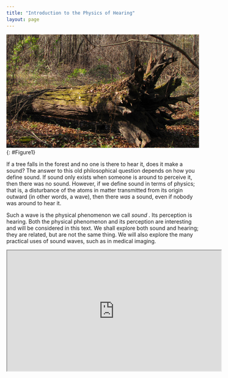 ```yaml
---
title: "Introduction to the Physics of Hearing"
layout: page
---
```


![Photograph of an old tree in a forest that had fallen some time ago.](../resources/Figure_17_00_01a_D.jpg "This tree fell some time ago. When it fell, atoms in the air were disturbed. Physicists would call this disturbance sound whether someone was around to hear it or not. (credit: B.A. Bowen Photography)")
{: #Figure1}

If a tree falls in the forest and no one is there to hear it, does it make a
sound? The answer to this old philosophical question depends on how you define
sound. If sound only exists when someone is around to perceive it, then there
was no sound. However, if we define sound in terms of physics; that is, a
disturbance of the atoms in matter transmitted from its origin outward (in other
words, a wave), then there *was* a sound, even if nobody was around to hear it.

Such a wave is the physical phenomenon we call *sound* . Its perception is
hearing. Both the physical phenomenon and its perception are interesting and
will be considered in this text. We shall explore both sound and hearing; they
are related, but are not the same thing. We will also explore the many practical
uses of sound waves, such as in medical imaging.

<div class="note" data-label="Video" markdown="1">
<iframe width="560" height="315" src="https://www.youtube.com/embed/9YgcdK0qY8w"  allow="accelerometer; autoplay; clipboard-write; encrypted-media; gyroscope; picture-in-picture" allowfullscreen></iframe>
</div>
